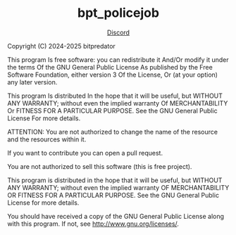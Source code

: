 <h1 align='center'>bpt_policejob</a></h1>
<p align='center'><a href='https://discord.gg/ksGfNvDEfq'>Discord</a>

Copyright (C) 2024-2025 bitpredator

This program Is free software: you can redistribute it And/Or modify it under the terms Of the GNU General Public License As published by the Free Software Foundation, either version 3 Of the License, Or (at your option) any later version.

This program Is distributed In the hope that it will be useful, but WITHOUT ANY WARRANTY; without even the implied warranty Of MERCHANTABILITY Or FITNESS FOR A PARTICULAR PURPOSE. See the GNU General Public License For more details.

ATTENTION:
You are not authorized to change the name of the resource and the resources within it.

If you want to contribute you can open a pull request.

You are not authorized to sell this software (this is free project).

This program is distributed in the hope that it will be useful, but WITHOUT ANY WARRANTY; without even the implied warranty OF MERCHANTABILITY OR FITNESS FOR A PARTICULAR PURPOSE. See the GNU General Public License for more details.

You should have received a copy of the GNU General Public License along with this program. If not, see http://www.gnu.org/licenses/.